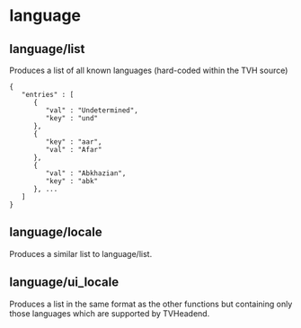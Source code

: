 # language
## language/list
Produces a list of all known languages (hard-coded within the TVH source)
```
{
   "entries" : [
      {
         "val" : "Undetermined",
         "key" : "und"
      },
      {
         "key" : "aar",
         "val" : "Afar"
      },
      {
         "val" : "Abkhazian",
         "key" : "abk"
      }, ...
   ]
}
```
## language/locale
Produces a similar list to language/list.
## language/ui_locale
Produces a list in the same format as the other functions but containing only those languages which are supported by TVHeadend.
